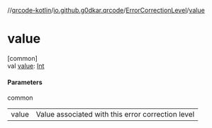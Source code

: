 //[qrcode-kotlin](../../../index.md)/[io.github.g0dkar.qrcode](../index.md)/[ErrorCorrectionLevel](index.md)/[value](value.md)

# value

[common]\
val [value](value.md): [Int](https://kotlinlang.org/api/latest/jvm/stdlib/kotlin/-int/index.html)

#### Parameters

common

| | |
|---|---|
| value | Value associated with this error correction level |
